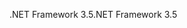 <span data-ttu-id="62fc7-101">.NET Framework 3.5</span><span class="sxs-lookup"><span data-stu-id="62fc7-101">.NET Framework 3.5</span></span>